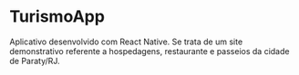 # TurismoApp

Aplicativo desenvolvido com React Native.
Se trata de um site demonstrativo referente a hospedagens, restaurante e passeios da cidade de Paraty/RJ.
